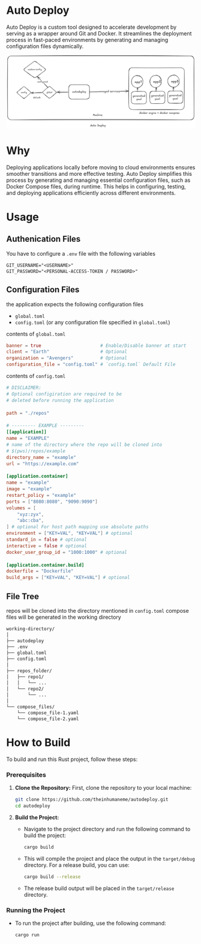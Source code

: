# Auto Deploy

Auto Deploy is a custom tool designed to accelerate development by serving as a wrapper around Git and Docker. It streamlines the deployment process in fast-paced environments by generating and managing configuration files dynamically.

![autodeploy](./autodeploy.png)
# Why

Deploying applications locally before moving to cloud environments ensures smoother transitions and more effective testing. Auto Deploy simplifies this process by generating and managing essential configuration files, such as Docker Compose files, during runtime. This helps in configuring, testing, and deploying applications efficiently across different environments.

# Usage

## Authenication Files

You have to configure a `.env` file with the following variables

```.env
GIT_USERNAME="<USERNAME>"
GIT_PASSWORD="<PERSONAL-ACCESS-TOKEN / PASSWORD>"
```

## Configuration Files
the application expects the following configuration files
- `global.toml`
- `config.toml` (or any configuration file specified in `global.toml`)


contents of `global.toml`

```toml
banner = true                      # Enable/Disable banner at start
client = "Earth"                   # Optional
organization = "Avengers"          # Optional
configuration_file = "config.toml" # `config.toml` Default File
```

contents of `config.toml`
```toml
# DISCLAIMER:
# Optional configiration are required to be
# deleted before running the application

path = "./repos"

# --------- EXAMPLE ---------
[[application]]
name = "EXAMPLE"
# name of the directory where the repo will be cloned into
# $(pws)/repos/example
directory_name = "example"
url = "https://example.com"

[application.container]
name = "example"
image = "example"
restart_policy = "example"
ports = ["8080:8080", "9090:9090"]
volumes = [
    "xyz:zyx",
    "abc:cba",
] # optional For host path mapping use absolute paths
environment = ["KEY=VAL", "KEY=VAL"] # optional
standard_in = false # optional
interactive = false # optional
docker_user_group_id = "1000:1000" # optional

[application.container.build]
dockerfile = "Dockerfile"
build_args = ["KEY=VAL", "KEY=VAL"] # optional
```
## File Tree
repos will be cloned into the directory mentioned in `config.toml`
compose files will be generated in the working directory

```plaintext
working-directory/
│
├── autodeploy
├── .env
├── global.toml
├── config.toml
│
├── repos_folder/
│   ├── repo1/
│   │   └── ...
│   └── repo2/
│       └── ...
│
└── compose_files/
    └── compose_file-1.yaml
    └── compose_file-2.yaml
```

# How to Build

To build and run this Rust project, follow these steps:

### Prerequisites

1. **Clone the Repository:**
   First, clone the repository to your local machine:

     ```sh
    git clone https://github.com/theinhumaneme/autodeploy.git
    cd autodeploy
     ```
2. **Build the Project:**
   - Navigate to the project directory and run the following command to build the project:

     ```sh
     cargo build
     ```

   - This will compile the project and place the output in the `target/debug` directory. For a release build, you can use:

     ```sh
     cargo build --release
     ```

   - The release build output will be placed in the `target/release` directory.

### Running the Project

- To run the project after building, use the following command:

  ```sh
  cargo run
